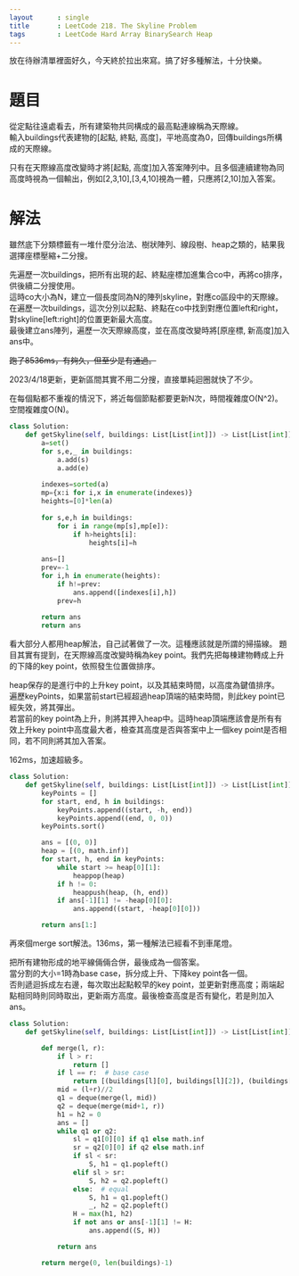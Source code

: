 ```yaml
---
layout      : single
title       : LeetCode 218. The Skyline Problem
tags 		: LeetCode Hard Array BinarySearch Heap
---
```

放在待辦清單裡面好久，今天終於拉出來寫。搞了好多種解法，十分快樂。

# 題目
從定點往遠處看去，所有建築物共同構成的最高點連線稱為天際線。  
輸入buildings代表建物的[起點, 終點, 高度]，平地高度為0，回傳buildings所構成的天際線。  

只有在天際線高度改變時才將[起點, 高度]加入答案陣列中。且多個連續建物為同高度時視為一個輸出，例如[2,3,10],[3,4,10]視為一體，只應將[2,10]加入答案。

# 解法
雖然底下分類標籤有一堆什麼分治法、樹狀陣列、線段樹、heap之類的，結果我選擇座標壓縮+二分搜。  

先遍歷一次buildings，把所有出現的起、終點座標加進集合co中，再將co排序，供後續二分搜使用。  
這時co大小為N，建立一個長度同為N的陣列skyline，對應co區段中的天際線。  
在遍歷一次buildings，這次分別以起點、終點在co中找到對應位置left和right，對skyline[left:right]的位置更新最大高度。  
最後建立ans陣列，遍歷一次天際線高度，並在高度改變時將[原座標, 新高度]加入ans中。  

~~跑了8536ms，有夠久，但至少是有通過。~~  

2023/4/18更新，更新區間其實不用二分搜，直接單純迴圈就快了不少。  

在每個點都不重複的情況下，將近每個節點都要更新N次，時間複雜度O(N^2)。空間複雜度O(N)。  

```python
class Solution:
    def getSkyline(self, buildings: List[List[int]]) -> List[List[int]]:
        a=set()
        for s,e,_ in buildings:
            a.add(s)
            a.add(e)
            
        indexes=sorted(a)
        mp={x:i for i,x in enumerate(indexes)}
        heights=[0]*len(a)
        
        for s,e,h in buildings:
            for i in range(mp[s],mp[e]):
                if h>heights[i]:
                    heights[i]=h
        
        ans=[]
        prev=-1
        for i,h in enumerate(heights):
            if h!=prev:
                ans.append([indexes[i],h])
            prev=h
        
        return ans
        return ans
```

看大部分人都用heap解法，自己試著做了一次。這種應該就是所謂的掃描線。
題目其實有提到，在天際線高度改變時稱為key point。我們先把每棟建物轉成上升的下降的key point，依照發生位置做排序。  

heap保存的是進行中的上升key point，以及其結束時間，以高度為鍵值排序。  
遍歷keyPoints，如果當前start已經超過heap頂端的結束時間，則此key point已經失效，將其彈出。  
若當前的key point為上升，則將其押入heap中。這時heap頂端應該會是所有有效上升key point中高度最大者，檢查其高度是否與答案中上一個key point是否相同，若不同則將其加入答案。

162ms，加速超級多。

```python
class Solution:
    def getSkyline(self, buildings: List[List[int]]) -> List[List[int]]:
        keyPoints = []
        for start, end, h in buildings:
            keyPoints.append((start, -h, end))
            keyPoints.append((end, 0, 0))
        keyPoints.sort()

        ans = [(0, 0)]
        heap = [(0, math.inf)]
        for start, h, end in keyPoints:
            while start >= heap[0][1]:
                heappop(heap)
            if h != 0:
                heappush(heap, (h, end))
            if ans[-1][1] != -heap[0][0]:
                ans.append((start, -heap[0][0]))

        return ans[1:]
```

再來個merge sort解法。136ms，第一種解法已經看不到車尾燈。  

把所有建物形成的地平線倆倆合併，最後成為一個答案。  
當分割的大小=1時為base case，拆分成上升、下降key point各一個。  
否則遞迴拆成左右邊，每次取出起點較早的key point，並更新對應高度；兩端起點相同時則同時取出，更新兩方高度。最後檢查高度是否有變化，若是則加入ans。

```python
class Solution:
    def getSkyline(self, buildings: List[List[int]]) -> List[List[int]]:

        def merge(l, r):
            if l > r:
                return []
            if l == r:  # base case
                return [(buildings[l][0], buildings[l][2]), (buildings[l][1], 0)]  # up and down
            mid = (l+r)//2
            q1 = deque(merge(l, mid))
            q2 = deque(merge(mid+1, r))
            h1 = h2 = 0
            ans = []
            while q1 or q2:
                sl = q1[0][0] if q1 else math.inf
                sr = q2[0][0] if q2 else math.inf
                if sl < sr:
                    S, h1 = q1.popleft()
                elif sl > sr:
                    S, h2 = q2.popleft()
                else:  # equal
                    S, h1 = q1.popleft()
                    _, h2 = q2.popleft()
                H = max(h1, h2)
                if not ans or ans[-1][1] != H:
                    ans.append((S, H))

            return ans

        return merge(0, len(buildings)-1)
```